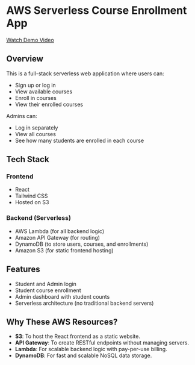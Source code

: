 # AWS Serverless Course Enrollment App

[Watch Demo Video](https://drive.google.com/file/d/1_khXlyORMwk09jtFhSMipyh-T2nmKLDQ/view?usp=sharing)

## Overview

This is a full-stack serverless web application where users can:
- Sign up or log in
- View available courses
- Enroll in courses
- View their enrolled courses

Admins can:
- Log in separately
- View all courses
- See how many students are enrolled in each course

## Tech Stack

### Frontend
- React
- Tailwind CSS
- Hosted on S3

### Backend (Serverless)
- AWS Lambda (for all backend logic)
- Amazon API Gateway (for routing)
- DynamoDB (to store users, courses, and enrollments)
- Amazon S3 (for static frontend hosting)

## Features

- Student and Admin login
- Student course enrollment
- Admin dashboard with student counts
- Serverless architecture (no traditional backend servers)

## Why These AWS Resources?

- **S3**: To host the React frontend as a static website.
- **API Gateway**: To create RESTful endpoints without managing servers.
- **Lambda**: For scalable backend logic with pay-per-use billing.
- **DynamoDB**: For fast and scalable NoSQL data storage.

